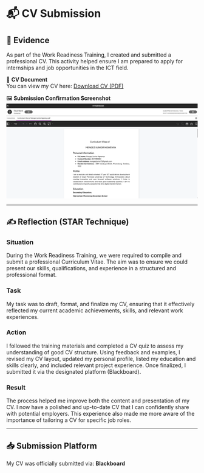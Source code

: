 # 📬 CV Submission

## 🧾 Evidence

As part of the Work Readiness Training, I created and submitted a professional CV. This activity helped ensure I am prepared to apply for internships and job opportunities in the ICT field.

📄 **CV Document**  
You can view my CV here: [Download CV (PDF)](../assets/cv.pdf)

🖼️ **Submission Confirmation Screenshot**  
![CV Submission Screenshot](../assets/cv-submission.png)

---

## ✍️ Reflection (STAR Technique)

### **Situation**  
During the Work Readiness Training, we were required to compile and submit a professional Curriculum Vitae. The aim was to ensure we could present our skills, qualifications, and experience in a structured and professional format.

### **Task**  
My task was to draft, format, and finalize my CV, ensuring that it effectively reflected my current academic achievements, skills, and relevant work experiences.

### **Action**  
I followed the training materials and completed a CV quiz to assess my understanding of good CV structure. Using feedback and examples, I revised my CV layout, updated my personal profile, listed my education and skills clearly, and included relevant project experience. Once finalized, I submitted it via the designated platform (Blackboard).

### **Result**  
The process helped me improve both the content and presentation of my CV. I now have a polished and up-to-date CV that I can confidently share with potential employers. This experience also made me more aware of the importance of tailoring a CV for specific job roles.

---

## 📥 Submission Platform
My CV was officially submitted via: **Blackboard**
